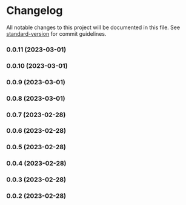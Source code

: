 # Changelog

All notable changes to this project will be documented in this file. See [standard-version](https://github.com/conventional-changelog/standard-version) for commit guidelines.

### 0.0.11 (2023-03-01)

### 0.0.10 (2023-03-01)

### 0.0.9 (2023-03-01)

### 0.0.8 (2023-03-01)

### 0.0.7 (2023-02-28)

### 0.0.6 (2023-02-28)

### 0.0.5 (2023-02-28)

### 0.0.4 (2023-02-28)

### 0.0.3 (2023-02-28)

### 0.0.2 (2023-02-28)
